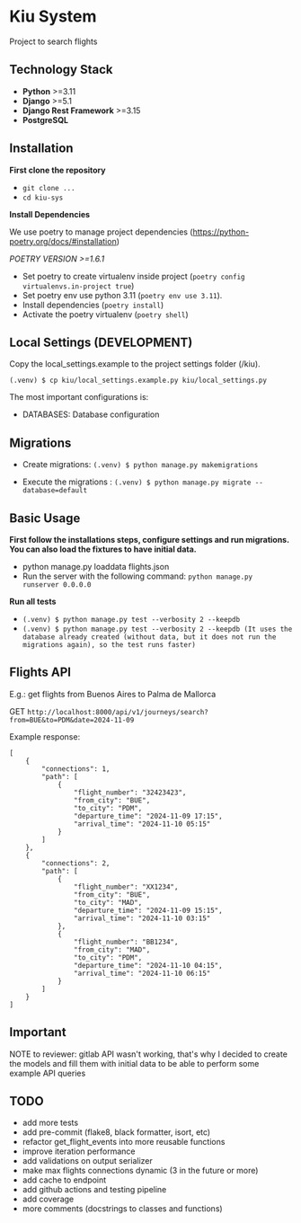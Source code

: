 # Kiu System

Project to search flights

## Technology Stack

- **Python** >=3.11
- **Django** >=5.1
- **Django Rest Framework** >=3.15
- **PostgreSQL**

## Installation

**First clone the repository**

- `git clone ...`
- `cd kiu-sys`

**Install Dependencies**

We use poetry to manage project dependencies (https://python-poetry.org/docs/#installation)


*POETRY VERSION >=1.6.1*

- Set poetry to create virtualenv inside project (`poetry config virtualenvs.in-project true`)
- Set poetry env use python 3.11 (`poetry env use 3.11`).
- Install dependencies (`poetry install`)
- Activate the poetry virtualenv (`poetry shell`)

## Local Settings (DEVELOPMENT)

Copy the local_settings.example to the project settings folder (/kiu).

```
(.venv) $ cp kiu/local_settings.example.py kiu/local_settings.py
```

The most important configurations is:

- DATABASES: Database configuration

## Migrations

- Create migrations: `(.venv) $ python manage.py makemigrations`

- Execute the migrations : `(.venv) $ python manage.py migrate --database=default`

## Basic Usage

**First follow the installations steps, configure settings and run migrations. You can also load the fixtures to have
initial data.**

- python manage.py loaddata flights.json
- Run the server with the following command: `python manage.py runserver 0.0.0.0`


**Run all tests**
- `(.venv) $ python manage.py test --verbosity 2 --keepdb`
- `(.venv) $ python manage.py test --verbosity 2 --keepdb (It uses the database already created (without data, but it does not run the migrations again), so the test runs faster)`

## Flights API

E.g.: get flights from Buenos Aires to Palma de Mallorca

GET `http://localhost:8000/api/v1/journeys/search?from=BUE&to=PDM&date=2024-11-09`

Example response:
```
[
    {
        "connections": 1,
        "path": [
            {
                "flight_number": "32423423",
                "from_city": "BUE",
                "to_city": "PDM",
                "departure_time": "2024-11-09 17:15",
                "arrival_time": "2024-11-10 05:15"
            }
        ]
    },
    {
        "connections": 2,
        "path": [
            {
                "flight_number": "XX1234",
                "from_city": "BUE",
                "to_city": "MAD",
                "departure_time": "2024-11-09 15:15",
                "arrival_time": "2024-11-10 03:15"
            },
            {
                "flight_number": "BB1234",
                "from_city": "MAD",
                "to_city": "PDM",
                "departure_time": "2024-11-10 04:15",
                "arrival_time": "2024-11-10 06:15"
            }
        ]
    }
]
```

## Important

NOTE to reviewer: gitlab API wasn't working, that's why I decided to create the models and fill them with initial data to be able to perform some example API queries

## TODO

- add more tests
- add pre-commit (flake8, black formatter, isort, etc)
- refactor get_flight_events into more reusable functions
- improve iteration performance
- add validations on output serializer
- make max flights connections dynamic (3 in the future or more)
- add cache to endpoint
- add github actions and testing pipeline
- add coverage
- more comments (docstrings to classes and functions)
